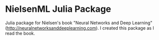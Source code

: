 # NielsenML Julia Package

Julia package for Nielsen's book "Neural Networks and Deep Learning" (http://neuralnetworksanddeeplearning.com).
I created this package as I read the book.
